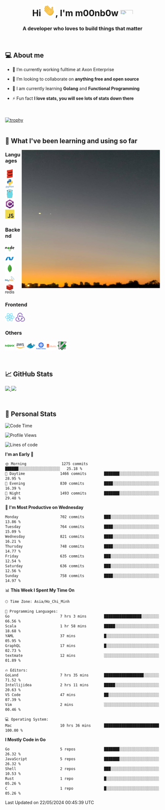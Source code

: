 <h1 align="center">Hi <img src="https://raw.githubusercontent.com/ABSphreak/ABSphreak/master/gifs/Hi.gif" width="40px" />,  I'm m00nb0w <img src="https://media.giphy.com/media/Xf7T7zOwZm9WbHvTap/giphy.gif" width="40px" height="20px"></h1>
<h3 align="center">A developer who loves to build things that matter</h3>

<br/>

## 💻 About me

- 🔭 I’m currently working fulltime at Axon Enterprise 

- 👯 I’m looking to collaborate on **anything free and open source**

- 🧠 I am currently learning **Golang** and **Functional Programming** 

- ⚡ Fun fact **I love stats, you will see lots of stats down there**



<br/><br/>[![trophy](https://github-profile-trophy.vercel.app/?username=m00nb0w&theme=nord&column=7)](https://github.com/ryo-ma/github-profile-trophy)<br/><br/>

## 🔧 What I've been learning and using so far

<img align="right" alt="readme" src="./assets/readme.jpg" width="450" height="450"/>

### Languages
<p align="left">
<img src="https://raw.githubusercontent.com/devicons/devicon/master/icons/scala/scala-original.svg" alt="scala" width="30" height="30" />
<img src="https://raw.githubusercontent.com/devicons/devicon/master/icons/python/python-original-wordmark.svg" alt="python" width="30" height="30" />
<img src="https://raw.githubusercontent.com/devicons/devicon/master/icons/go/go-original.svg" alt="go" width="30" height="30" />
<img src="https://raw.githubusercontent.com/devicons/devicon/master/icons/csharp/csharp-original.svg" alt="csharp" width="30" height="30" />
<img src="https://raw.githubusercontent.com/devicons/devicon/master/icons/javascript/javascript-original.svg" alt="js" width="30" height="30" />
</p>

### Backend
<p align="left">
<img src="https://raw.githubusercontent.com/devicons/devicon/master/icons/nodejs/nodejs-original-wordmark.svg" alt="nodejs" width="30" height="30" />
<img src="https://raw.githubusercontent.com/devicons/devicon/master/icons/dot-net/dot-net-original.svg" alt=".NET" width="30" height="30" />
<img src="https://raw.githubusercontent.com/devicons/devicon/master/icons/mongodb/mongodb-original.svg" alt="mongodb" width="30" height="30" />
<img src="https://raw.githubusercontent.com/devicons/devicon/master/icons/mysql/mysql-original-wordmark.svg" alt="mysql" width="30" height="30" />
<img src="https://raw.githubusercontent.com/devicons/devicon/master/icons/redis/redis-original-wordmark.svg" alt="redis" width="30" height="30" />
</p>

### Frontend
<p align="left">
<img src="https://raw.githubusercontent.com/devicons/devicon/master/icons/react/react-original.svg" alt="react" width="30" height="30" />
<img src="https://raw.githubusercontent.com/devicons/devicon/master/icons/redux/redux-original.svg" alt=".NET" width="30" height="30" />
</p>

### Others
<p align="left">
<img src="https://raw.githubusercontent.com/devicons/devicon/master/icons/nginx/nginx-original.svg" alt="nginx" width="30" height="30" />
<img src="https://raw.githubusercontent.com/github/explore/80688e429a7d4ef2fca1e82350fe8e3517d3494d/topics/aws/aws.png" alt="aws" width="30" height="30" />
<img src="https://raw.githubusercontent.com/devicons/devicon/master/icons/docker/docker-original.svg" alt="Docker" width="30" height="30" />
<img src="https://raw.githubusercontent.com/devicons/devicon/master/icons/kubernetes/kubernetes-plain-wordmark.svg" alt="Kubernetes" width="30" height="30" />
<img src="https://raw.githubusercontent.com/devicons/devicon/master/icons/ubuntu/ubuntu-plain-wordmark.svg" alt="Ubuntu" width="30" height="30" />
<img src="https://raw.githubusercontent.com/devicons/devicon/master/icons/vim/vim-original.svg" alt="Vim" width="30" height="30" />
</p>

<br/>

## 📈 GitHub Stats

<p>
<a href="https://github.com/m00nb0w">
  <img height="180em" src="https://github-readme-stats.vercel.app/api?username=m00nb0w&count_private=true&show_icons=true&include_all_commits=true&theme=darcula" />
  <img height="180em" src="http://github-readme-streak-stats.herokuapp.com?user=m00nb0w&theme=dark" />
</a>
</p>

<br/>

## 💪 Personal Stats
<!--START_SECTION:waka-->
![Code Time](http://img.shields.io/badge/Code%20Time-2%2C562%20hrs%2028%20mins-blue)

![Profile Views](http://img.shields.io/badge/Profile%20Views-1-blue)

![Lines of code](https://img.shields.io/badge/From%20Hello%20World%20I%27ve%20Written-8.5%20million%20lines%20of%20code-blue)

**I'm an Early 🐤** 

```text
🌞 Morning                1275 commits        ██████░░░░░░░░░░░░░░░░░░░   25.18 % 
🌆 Daytime                1466 commits        ███████░░░░░░░░░░░░░░░░░░   28.95 % 
🌃 Evening                830 commits         ████░░░░░░░░░░░░░░░░░░░░░   16.39 % 
🌙 Night                  1493 commits        ███████░░░░░░░░░░░░░░░░░░   29.48 % 
```
📅 **I'm Most Productive on Wednesday** 

```text
Monday                   702 commits         ███░░░░░░░░░░░░░░░░░░░░░░   13.86 % 
Tuesday                  764 commits         ████░░░░░░░░░░░░░░░░░░░░░   15.09 % 
Wednesday                821 commits         ████░░░░░░░░░░░░░░░░░░░░░   16.21 % 
Thursday                 748 commits         ████░░░░░░░░░░░░░░░░░░░░░   14.77 % 
Friday                   635 commits         ███░░░░░░░░░░░░░░░░░░░░░░   12.54 % 
Saturday                 636 commits         ███░░░░░░░░░░░░░░░░░░░░░░   12.56 % 
Sunday                   758 commits         ████░░░░░░░░░░░░░░░░░░░░░   14.97 % 
```


📊 **This Week I Spent My Time On** 

```text
🕑︎ Time Zone: Asia/Ho_Chi_Minh

💬 Programming Languages: 
Go                       7 hrs 3 mins        █████████████████░░░░░░░░   66.56 % 
Scala                    1 hr 58 mins        █████░░░░░░░░░░░░░░░░░░░░   18.68 % 
YAML                     37 mins             █░░░░░░░░░░░░░░░░░░░░░░░░   05.95 % 
GraphQL                  17 mins             █░░░░░░░░░░░░░░░░░░░░░░░░   02.73 % 
textmate                 12 mins             ░░░░░░░░░░░░░░░░░░░░░░░░░   01.89 % 

🔥 Editors: 
GoLand                   7 hrs 35 mins       ██████████████████░░░░░░░   71.52 % 
Intellijidea             2 hrs 11 mins       █████░░░░░░░░░░░░░░░░░░░░   20.63 % 
VS Code                  47 mins             ██░░░░░░░░░░░░░░░░░░░░░░░   07.39 % 
Vim                      2 mins              ░░░░░░░░░░░░░░░░░░░░░░░░░   00.46 % 

💻 Operating System: 
Mac                      10 hrs 36 mins      █████████████████████████   100.00 % 
```

**I Mostly Code in Go** 

```text
Go                       5 repos             ███████░░░░░░░░░░░░░░░░░░   26.32 % 
JavaScript               5 repos             ███████░░░░░░░░░░░░░░░░░░   26.32 % 
Shell                    2 repos             ███░░░░░░░░░░░░░░░░░░░░░░   10.53 % 
Rust                     1 repo              █░░░░░░░░░░░░░░░░░░░░░░░░   05.26 % 
C                        1 repo              █░░░░░░░░░░░░░░░░░░░░░░░░   05.26 % 
```




 Last Updated on 22/05/2024 00:45:39 UTC
<!--END_SECTION:waka-->
